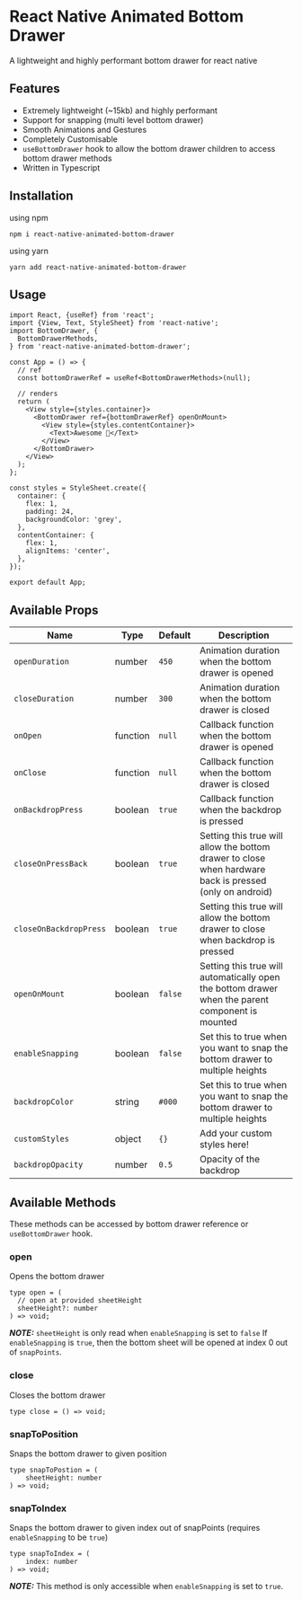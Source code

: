 # React Native Animated Bottom Drawer

A lightweight and highly performant bottom drawer for react native

## Features

- Extremely lightweight (~15kb) and highly performant
- Support for snapping (multi level bottom drawer)
- Smooth Animations and Gestures
- Completely Customisable
- `useBottomDrawer` hook to allow the bottom drawer children to access bottom drawer methods
- Written in Typescript

## Installation

using npm

```
npm i react-native-animated-bottom-drawer
```

using yarn

```
yarn add react-native-animated-bottom-drawer
```

## Usage

```tsx
import React, {useRef} from 'react';
import {View, Text, StyleSheet} from 'react-native';
import BottomDrawer, {
  BottomDrawerMethods,
} from 'react-native-animated-bottom-drawer';

const App = () => {
  // ref
  const bottomDrawerRef = useRef<BottomDrawerMethods>(null);

  // renders
  return (
    <View style={styles.container}>
      <BottomDrawer ref={bottomDrawerRef} openOnMount>
        <View style={styles.contentContainer}>
          <Text>Awesome 🎉</Text>
        </View>
      </BottomDrawer>
    </View>
  );
};

const styles = StyleSheet.create({
  container: {
    flex: 1,
    padding: 24,
    backgroundColor: 'grey',
  },
  contentContainer: {
    flex: 1,
    alignItems: 'center',
  },
});

export default App;
```

## Available Props

| Name                   | Type     | Default | Description                                                                                             |
| ---------------------- | -------- | ------- | ------------------------------------------------------------------------------------------------------- |
| `openDuration`         | number   | `450`   | Animation duration when the bottom drawer is opened                                                     |
| `closeDuration`        | number   | `300`   | Animation duration when the bottom drawer is closed                                                     |
| `onOpen`               | function | `null`  | Callback function when the bottom drawer is opened                                                      |
| `onClose`              | function | `null`  | Callback function when the bottom drawer is closed                                                      |
| `onBackdropPress`      | boolean  | `true`  | Callback function when the backdrop is pressed                                                          |
| `closeOnPressBack`     | boolean  | `true`  | Setting this true will allow the bottom drawer to close when hardware back is pressed (only on android) |
| `closeOnBackdropPress` | boolean  | `true`  | Setting this true will allow the bottom drawer to close when backdrop is pressed                        |
| `openOnMount`          | boolean  | `false` | Setting this true will automatically open the bottom drawer when the parent component is mounted        |
| `enableSnapping`       | boolean  | `false` | Set this to true when you want to snap the bottom drawer to multiple heights                            |
| `backdropColor`        | string   | `#000`  | Set this to true when you want to snap the bottom drawer to multiple heights                            |
| `customStyles`         | object   | `{}`    | Add your custom styles here!                                                                            |
| `backdropOpacity`      | number   | `0.5`   | Opacity of the backdrop                                                                                 |

## Available Methods

These methods can be accessed by bottom drawer reference or `useBottomDrawer` hook.

### **open**

Opens the bottom drawer

```
type open = (
  // open at provided sheetHeight
  sheetHeight?: number
) => void;
```

**_NOTE:_** `sheetHeight` is only read when `enableSnapping` is set to `false` If `enableSnapping` is `true`, then the bottom sheet will be opened at index 0 out of `snapPoints`.

### **close**

Closes the bottom drawer

```
type close = () => void;
```

### **snapToPosition**

Snaps the bottom drawer to given position

```
type snapToPostion = (
    sheetHeight: number
) => void;
```

### **snapToIndex**

Snaps the bottom drawer to given index out of snapPoints (requires `enableSnapping` to be `true`)

```
type snapToIndex = (
    index: number
) => void;
```

**_NOTE:_** This method is only accessible when `enableSnapping` is set to `true`.
